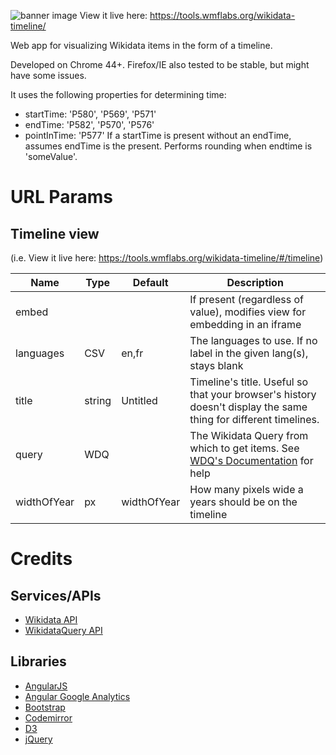 ![banner image](https://rawgit.com/cdrini/wikidata-timeline/master/imgs/banner.svg)
View it live here: https://tools.wmflabs.org/wikidata-timeline/

Web app for visualizing Wikidata items in the form of a timeline.


Developed on Chrome 44+. Firefox/IE also tested to be stable, but might have some issues.


It uses the following properties for determining time:
* startTime: 'P580', 'P569', 'P571'
* endTime: 'P582', 'P570', 'P576'
* pointInTime: 'P577'
If a startTime is present without an endTime, assumes endTime is the present.
Performs rounding when endtime is 'someValue'.


# URL Params

## Timeline view
(i.e. View it live here: https://tools.wmflabs.org/wikidata-timeline/#/timeline)

Name          | Type          | Default                    | Description
------------- | ------------- | -------------------------- | -------------
embed         |               |                            | If present (regardless of value), modifies view for embedding in an iframe
languages     | CSV           | en,fr                      | The languages to use. If no label in the given lang(s), stays blank
title         | string        | Untitled                   | Timeline's title. Useful so that your browser's history doesn't display the same thing for different timelines.
query         | WDQ           |                            | The Wikidata Query from which to get items. See [WDQ's Documentation](https://wdq.wmflabs.org/api_documentation.html) for help
widthOfYear   | px            | widthOfYear                | How many pixels wide a years should be on the timeline

# Credits

## Services/APIs
* [Wikidata API](https://www.wikidata.org/w/api.php)
* [WikidataQuery API](https://wdq.wmflabs.org/api_documentation.html)

## Libraries
* [AngularJS](https://github.com/angular/angular.js)
* [Angular Google Analytics](https://github.com/revolunet/angular-google-analytics)
* [Bootstrap](https://github.com/twbs/bootstrap)
* [Codemirror](https://github.com/codemirror/CodeMirror)
* [D3](https://github.com/mbostock/d3)
* [jQuery](https://github.com/jquery/jquery)
